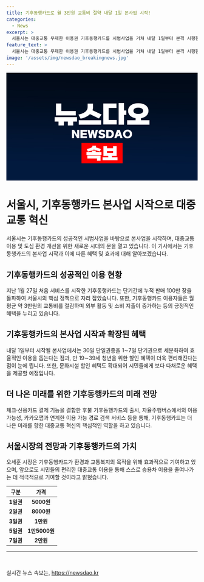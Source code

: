 ```yaml
---
title: 기후동행카드로 월 3만원 교통비 절약 내달 1일 본사업 시작!
categories:
  - News
excerpt: >
  서울시는 대중교통 무제한 이용권 기후동행카드를 시범사업을 거쳐 내달 1일부터 본격 시행한다고 밝혔습니다. 기후동행카드 이용자들은 월평균 3만원의 교통비를 절감할 뿐 아니라 외부 활동 증가 및 소비 증가 등의 혜택을 누릴 수 있습니다. 시는 단기권을 도입하고 청소년 할인 정책을 개선하며, 향후 후불 기후동행카드와 다양한 혜택을 제공할 계획이며, 시민들의 대중교통 이용을 촉진하여 환경 보호와 교통복지에 도움을 주겠다는 바람입니다.
feature_text: >
  서울시는 대중교통 무제한 이용권 기후동행카드를 시범사업을 거쳐 내달 1일부터 본격 시행한다고 밝혔습니다. 기후동행카드 이용자들은 월평균 3만원의 교통비를 절감할 뿐 아니라 외부 활동 증가 및 소비 증가 등의 혜택을 누릴 수 있습니다. 시는 단기권을 도입하고 청소년 할인 정책을 개선하며, 향후 후불 기후동행카드와 다양한 혜택을 제공할 계획이며, 시민들의 대중교통 이용을 촉진하여 환경 보호와 교통복지에 도움을 주겠다는 바람입니다.
image: '/assets/img/newsdao_breakingnews.jpg'
---
```


<p><img src="/assets/img/newsdao_breakingnews.jpg" alt="pcversion 속보" /></p>

<h1 data-ke-size="size26"><b>서울시, 기후동행카드 본사업 시작으로 대중교통 혁신</b></h1>

<p data-ke-size="size16">서울시는 기후동행카드의 성공적인 시범사업을 바탕으로 본사업을 시작하며, 대중교통 이용 및 도심 환경 개선을 위한 새로운 시대의 문을 열고 있습니다. 이 기사에서는 기후동행카드의 본사업 시작과 이에 따른 혜택 및 효과에 대해 알아보겠습니다.</p>

<h2 data-ke-size="size24">기후동행카드의 성공적인 이용 현황</h2>

<p data-ke-size="size16">지난 1월 27일 처음 서비스를 시작한 기후동행카드는 단기간에 누적 판매 100만 장을 돌파하여 서울시의 핵심 정책으로 자리 잡았습니다. 또한, 기후동행카드 이용자들은 월평균 약 3만원의 교통비를 절감하며 외부 활동 및 소비 지출이 증가하는 등의 긍정적인 혜택을 누리고 있습니다.</p>

<h2 data-ke-size="size24">기후동행카드의 본사업 시작과 확장된 혜택</h2>

<p data-ke-size="size16">내달 1일부터 시작될 본사업에서는 30일 단일권종을 1∼7일 단기권으로 세분화하여 효율적인 이용을 돕는다는 점과, 만 19∼39세 청년을 위한 할인 혜택이 더욱 편리해진다는 점이 눈에 띕니다. 또한, 문화시설 할인 혜택도 확대되어 시민들에게 보다 다채로운 혜택을 제공할 예정입니다.</p>

<h2 data-ke-size="size24">더 나은 미래를 위한 기후동행카드의 미래 전망</h2>

<p data-ke-size="size16">체크·신용카드 결제 기능을 결합한 후불 기후동행카드의 출시, 자율주행버스에서의 이용 가능성, 카카오맵과 연계한 이용 가능 경로 검색 서비스 등을 통해, 기후동행카드는 더 나은 미래를 향한 대중교통 혁신의 핵심적인 역할을 하고 있습니다.</p>

<h2 data-ke-size="size24">서울시장의 전망과 기후동행카드의 가치</h2>

<p data-ke-size="size16">오세훈 시장은 기후동행카드가 환경과 교통복지의 목적을 위해 효과적으로 기여하고 있으며, 앞으로도 시민들의 편리한 대중교통 이용을 통해 스스로 승용차 이용을 줄여나가는 데 적극적으로 기여할 것이라고 밝혔습니다.</p>

<table>
    <thead>
        <tr>
            <th style="text-align: center;">구분</th>
            <th style="text-align: center;">가격</th>
        </tr>
    </thead>
    <tbody>
        <tr>
            <td style="text-align: center;"><b>1일권</b></td>
            <td style="text-align: center;"><b>5000원</b></td>
        </tr>
        <tr>
            <td style="text-align: center;"><b>2일권</b></td>
            <td style="text-align: center;"><b>8000원</b></td>
        </tr>
        <tr>
            <td style="text-align: center;"><b>3일권</b></td>
            <td style="text-align: center;"><b>1만원</b></td>
        </tr>
        <tr>
            <td style="text-align: center;"><b>5일권</b></td>
            <td style="text-align: center;"><b>1만5000원</b></td>
        </tr>
        <tr>
            <td style="text-align: center;"><b>7일권</b></td>
            <td style="text-align: center;"><b>2만원</b></td>
        </tr>
    </tbody>
</table>

<hr>

<p data-ke-size="size16">&nbsp;</p>
실시간 뉴스 속보는, <a href="https://newsdao.kr" rel="dofollow">https://newsdao.kr</a>


